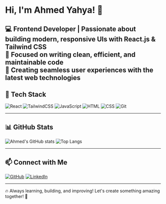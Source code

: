 # Hi, I'm Ahmed Yahya! 👋

💻 **Frontend Developer** | Passionate about building modern, responsive UIs with **React.js & Tailwind CSS**  
🚀 Focused on writing clean, efficient, and maintainable code  
🎨 Creating seamless user experiences with the latest web technologies  
---

## 🚀 Tech Stack

![React](https://img.shields.io/badge/React-20232A?style=for-the-badge&logo=react&logoColor=61DAFB)
![TailwindCSS](https://img.shields.io/badge/TailwindCSS-38B2AC?style=for-the-badge&logo=tailwind-css&logoColor=white)
![JavaScript](https://img.shields.io/badge/JavaScript-F7DF1E?style=for-the-badge&logo=javascript&logoColor=black)
![HTML](https://img.shields.io/badge/HTML5-E34F26?style=for-the-badge&logo=html5&logoColor=white)
![CSS](https://img.shields.io/badge/CSS3-1572B6?style=for-the-badge&logo=css3&logoColor=white)
![Git](https://img.shields.io/badge/Git-F05032?style=for-the-badge&logo=git&logoColor=white)

---

## 📊 GitHub Stats

![Ahmed's GitHub stats](https://github-readme-stats.vercel.app/api?username=ahmedyahya01&show_icons=true&theme=radical)
![Top Langs](https://github-readme-stats.vercel.app/api/top-langs/?username=ahmedyahya01&layout=compact&theme=radical)

---

## 📫 Connect with Me

[![GitHub](https://img.shields.io/badge/GitHub-000?style=for-the-badge&logo=github)](https://github.com/ahmedyahya01)
[![LinkedIn](https://img.shields.io/badge/LinkedIn-0077B5?style=for-the-badge&logo=linkedin)](https://www.linkedin.com/in/[yourlinkedin](https://www.linkedin.com/in/ahmed-yahya-b889b51a0/))

---

🔥 Always learning, building, and improving! Let's create something amazing together! 🚀
